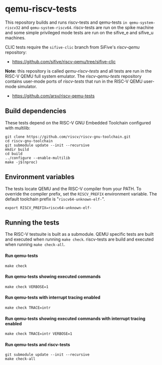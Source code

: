 # qemu-riscv-tests

This repository builds and runs riscv-tests and qemu-tests
`in qemu-system-riscv32` and `qemu-system-riscv64`. riscv-tests
are run on the spike machine and some simple privileged
mode tests are run on the sifive_e and sifive_u machines.

CLIC tests require the `sifive-clic` branch from SiFive's
_riscv-qemu_ repository:

- https://github.com/sifive/riscv-qemu/tree/sifive-clic

**Note:** this repository is called _qemu-riscv-tests_ and all
tests are run in the RISC-V QEMU full system emulator. The
_riscv-qemu-tests_ repository contains user-mode ports of
_riscv-tests_ that run in the RISC-V QEMU user-mode simulator.

- https://github.com/arsv/riscv-qemu-tests

## Build dependencies

These tests depend on the RISC-V GNU Embedded Toolchain
configured with multilib:

```
git clone https://github.com/riscv/riscv-gnu-toolchain.git
cd riscv-gnu-toolchain
git submodule update --init --recursive
mkdir build
cd build
../configure --enable-multilib
make -j$(nproc)
```

## Environment variables

The tests locate QEMU and the RISC-V compiler from your PATH.
To override the compiler prefix, set the `RISCV_PREFIX` environment
variable. The default toolchain prefix is "`riscv64-unknown-elf-`".

```
export RISCV_PREFIX=riscv64-unknown-elf-
```

## Running the tests

The RISC-V testsuite is built as a submodule. QEMU specific
tests are built and executed when running `make check`.
riscv-tests are build and executed when running `make check-all`.

#### Run qemu-tests

```
make check
```

#### Run qemu-tests showing executed commands

```
make check VERBOSE=1
```

#### Run qemu-tests with interrupt tracing enabled

```
make check TRACE=intr
```

#### Run qemu-tests showing executed commands with interrupt tracing enabled

```
make check TRACE=intr VERBOSE=1
```

#### Run qemu-tests and riscv-tests

```
git submodule update --init --recursive
make check-all
```
